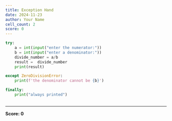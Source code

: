```yaml
---
title: Exception Hand
date: 2024-11-23
author: Your Name
cell_count: 2
score: 0
---
```


```python
try:
    a = int(input("enter the numerator:")) 
    b = int(input("enter a denominator:"))
    divide_number = a/b
    result =  divide_number
    print(result)

except ZeroDivisionError:
    print(f'the denominator cannot be {b}')

finally:
    print("always printed")
```


```python

```


---
**Score: 0**
